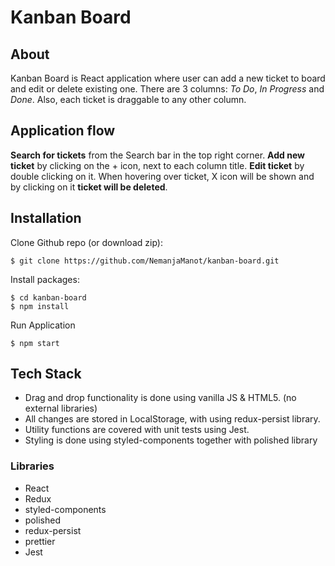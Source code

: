# Kanban Board

## About

Kanban Board is React application where user can add a new ticket to board and edit or delete existing one.
There are 3 columns: _To Do_, _In Progress_ and _Done_.
Also, each ticket is draggable to any other column.

## Application flow 
**Search for tickets** from the Search bar in the top right corner.
**Add new ticket** by clicking on the + icon, next to each column title. 
**Edit ticket** by double clicking on it. 
When hovering over ticket, X icon will be shown and by clicking on it **ticket will be deleted**.

## Installation

Clone Github repo (or download zip):
```
$ git clone https://github.com/NemanjaManot/kanban-board.git
```

Install packages:
```
$ cd kanban-board
$ npm install
```

 Run Application

```
$ npm start
```


## Tech Stack

- Drag and drop functionality is done using vanilla JS & HTML5. (no external libraries)
- All changes are stored in LocalStorage, with using redux-persist library.
- Utility functions are covered with unit tests using Jest.
- Styling is done using styled-components together with polished library

### Libraries

- React
- Redux
- styled-components
- polished
- redux-persist
- prettier
- Jest

